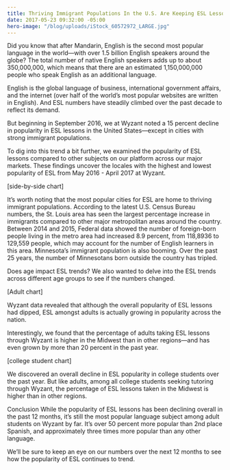 ```yaml
---
title: Thriving Immigrant Populations In the U.S. Are Keeping ESL Lessons Alive
date: 2017-05-23 09:32:00 -05:00
hero-image: "/blog/uploads/iStock_60572972_LARGE.jpg"
---
```


Did you know that after Mandarin, English is the second most popular language in the world—with over 1.5 billion English speakers around the globe? The total number of native English speakers adds up to about 350,000,000, which means that there are an estimated 1,150,000,000 people who speak English as an additional language. 

English is the global language of business, international government affairs, and the internet (over half of the world’s most popular websites are written in English). And ESL numbers have steadily climbed over the past decade to reflect its demand. 

But beginning in September 2016, we at Wyzant noted a 15 percent decline in popularity in ESL lessons in the United States—except in cities with strong immigrant populations.

To dig into this trend a bit further, we examined the popularity of ESL lessons compared to other subjects on our platform across our major markets. These findings uncover the locales with the highest and lowest popularity of ESL from May 2016 - April 2017 at Wyzant.  

[side-by-side chart]


It’s worth noting that the most popular cities for ESL are home to thriving immigrant populations. According to the latest U.S. Census Bureau numbers, the St. Louis area has seen the largest percentage increase in immigrants compared to other major metropolitan areas around the country. Between 2014 and 2015, Federal data showed the number of foreign-born people living in the metro area had increased 8.9 percent, from 118,8936 to 129,559 people, which may account for the number of English learners in this area. Minnesota’s immigrant population is also booming. Over the past 25 years, the number of Minnesotans born outside the country has tripled. 


Does age impact ESL trends?
We also wanted to delve into the ESL trends across different age groups to see if the numbers changed. 

[Adult chart]
 
Wyzant data revealed that although the overall popularity of ESL lessons had dipped, ESL amongst adults is actually growing in popularity across the nation.  

Interestingly, we found that the percentage of adults taking ESL lessons through Wyzant is higher in the Midwest than in other regions—and has even grown by more than 20 percent in the past year. 

[college student chart]
 
We discovered an overall decline in ESL popularity in college students over the past year. But like adults, among all college students seeking tutoring through Wyzant, the percentage of ESL lessons taken in the Midwest is higher than in other regions. 

Conclusion
While the popularity of ESL lessons has been declining overall in the past 12 months, it’s still the most popular language subject among adult students on Wyzant by far. It’s over 50 percent more popular than 2nd place Spanish, and approximately three times more popular than any other language. 

We’ll be sure to keep an eye on our numbers over the next 12 months to see how the popularity of ESL continues to trend. 